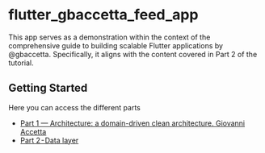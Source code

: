 # flutter_gbaccetta_feed_app
This app serves as a demonstration within the context of the comprehensive guide to building scalable Flutter applications by @gbaccetta. Specifically, it aligns with the content covered in Part 2 of the tutorial.
## Getting Started

Here you can access the different parts

- [Part 1 — Architecture: a domain-driven clean architecture. Giovanni Accetta](https://gbaccetta.medium.com/flutter-scalable-app-guide-part-1-architecture-8f60a2bbfe04)
- [Part 2 - Data layer](https://gbaccetta.medium.com/a-complete-guide-to-a-scalable-app-in-flutter-part-2-data-layer-7629b6bb3835)

